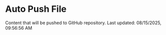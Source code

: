 # Auto Push File

Content that will be pushed to GitHub repository.
Last updated: 08/15/2025, 09:56:56 AM